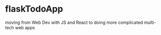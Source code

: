 # flaskTodoApp
 
moving from Web Dev with JS and React to doing more complicated multi-tech web apps
